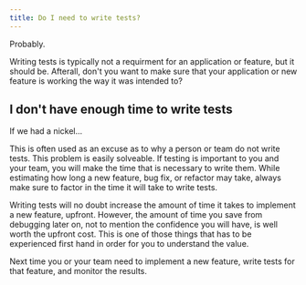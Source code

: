 ```yaml
---
title: Do I need to write tests?
---
```


Probably.

Writing tests is typically not a requirment for an application or feature, but it should be. Afterall, don't you want to make sure that your application or new feature is working the way it was intended to?

## I don't have enough time to write tests

If we had a nickel...

This is often used as an excuse as to why a person or team do not write tests. This problem is easily solveable. If testing is important to you and your team, you will make the time that is necessary to write them. While estimating how long a new feature, bug fix, or refactor may take, always make sure to factor in the time it will take to write tests.

Writing tests will no doubt increase the amount of time it takes to implement a new feature, upfront. However, the amount of time you save from debugging later on, not to mention the confidence you will have, is well worth the upfront cost. This is one of those things that has to be experienced first hand in order for you to understand the value.

Next time you or your team need to implement a new feature, write tests for that feature, and monitor the results.
